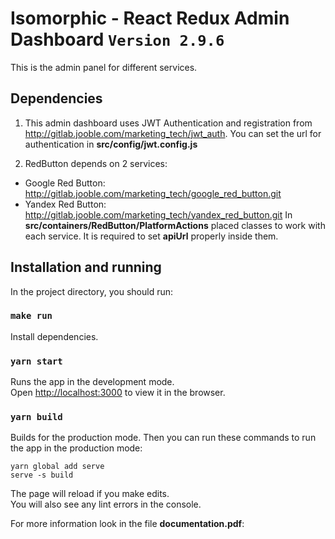 # Isomorphic - React Redux Admin Dashboard `Version 2.9.6`
This is the admin panel for different services.

## Dependencies

1. This admin dashboard uses JWT Authentication and registration
from http://gitlab.jooble.com/marketing_tech/jwt_auth.
You can set the url for authentication in **src/config/jwt.config.js**

2. RedButton depends on 2 services:
* Google Red Button: http://gitlab.jooble.com/marketing_tech/google_red_button.git
* Yandex Red Button: http://gitlab.jooble.com/marketing_tech/yandex_red_button.git
In **src/containers/RedButton/PlatformActions** placed classes to work with each service.
It is required to set **apiUrl** properly inside them.

## Installation and running

In the project directory, you should run:

### `make run`

Install dependencies.

### `yarn start`

Runs the app in the development mode.<br />
Open [http://localhost:3000](http://localhost:3000) to view it in the browser.

### `yarn build`

Builds for the production mode.
Then you can run these commands to run the app in the production mode:
```
yarn global add serve
serve -s build
```

The page will reload if you make edits.<br />
You will also see any lint errors in the console.

For more information look in the file **documentation.pdf**: 
